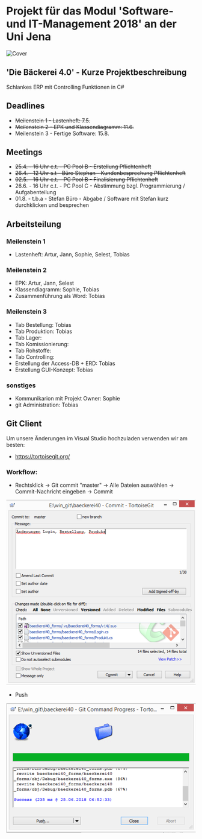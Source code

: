 ﻿# Projekt für das Modul 'Software- und IT-Management 2018' an der Uni Jena 

![Cover](https://github.com/baekerei40/baekerei40/blob/master/Lastenheft/cover.PNG)

## 'Die Bäckerei 4.0' - Kurze Projektbeschreibung
Schlankes ERP mit Controlling Funktionen in C#

## Deadlines
* ~~Meilenstein 1 - Lastenheft: 7.5.~~
* ~~Meilenstein 2 - EPK und Klassendiagramm: 11.6.~~
* Meilenstein 3 - Fertige Software: 15.8.

## Meetings
* ~~25.4. - 16 Uhr c.t. - PC Pool B - Erstellung Pflichtenheft~~
* ~~26.4. - 12 Uhr s.t - Büro Stephan - Kundenbesprechung Pflichtenheft~~
* ~~02.5. - 16 Uhr c.t. - PC Pool B - Finalisierung Pflichtenheft~~
* 26.6. - 16 Uhr c.t. - PC Pool C - Abstimmung bzgl. Programmierung / Aufgabenteilung
* 01.8. - t.b.a - Stefan Büro - Abgabe / Software mit Stefan kurz durchklicken und besprechen

## Arbeitsteilung

### Meilenstein 1
* Lastenheft: Artur, Jann, Sophie, Selest, Tobias

### Meilenstein 2
* EPK: Artur, Jann, Selest
* Klassendiagramm: Sophie, Tobias
* Zusammenführung als Word: Tobias

### Meilenstein 3
* Tab Bestellung: Tobias
* Tab Produktion: Tobias
* Tab Lager: 
* Tab Komissionierung:
* Tab Rohstoffe:
* Tab Controlling:
* Erstellung der Access-DB + ERD: Tobias
* Erstellung GUI-Konzept: Tobias

### sonstiges
* Kommunikarion mit Projekt Owner: Sophie
* git Administration: Tobias

## Git Client
Um unsere Änderungen im Visual Studio hochzuladen verwenden wir am besten:
* https://tortoisegit.org/

### Workflow:
* Rechtsklick -> Git commit "master" -> Alle Dateien auswählen -> Commit-Nachricht eingeben -> Commit  

![Git-Workflow-1](git-workflow-1.PNG)

* Push  

![Git-Workflow-2](git-workflow-2.PNG)
